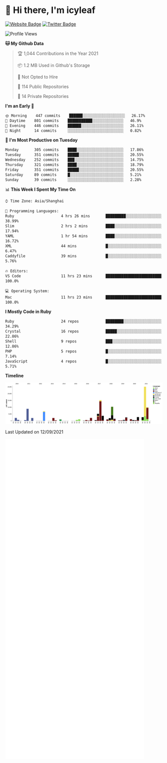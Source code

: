 # 👋 Hi there, I'm icyleaf

[![Website Badge](https://img.shields.io/badge/-icyleaf.com-444444?style=flat&logo=Google-Chrome&logoColor=f2f2f2&link=https://icyleaf.com)](https://icyleaf.com)
[![Twitter Badge](https://img.shields.io/badge/-@icyleaf-1da1f2?style=flat&labelColor=1ca0f1&logo=twitter&logoColor=white&link=https://twitter.com/icyleaf)](https://twitter.com/icyleaf)

<!--START_SECTION:waka-->
![Profile Views](http://img.shields.io/badge/Profile%20Views-28-blue)

**🐱 My Github Data** 

> 🏆 1,044 Contributions in the Year 2021
 > 
> 📦 1.2 MB Used in Github's Storage 
 > 
> 🚫 Not Opted to Hire
 > 
> 📜 114 Public Repositories 
 > 
> 🔑 14 Private Repositories  
 > 
**I'm an Early 🐤** 

```text
🌞 Morning    447 commits    ██████░░░░░░░░░░░░░░░░░░░   26.17% 
🌆 Daytime    801 commits    ███████████░░░░░░░░░░░░░░   46.9% 
🌃 Evening    446 commits    ██████░░░░░░░░░░░░░░░░░░░   26.11% 
🌙 Night      14 commits     ░░░░░░░░░░░░░░░░░░░░░░░░░   0.82%

```
📅 **I'm Most Productive on Tuesday** 

```text
Monday       305 commits    ████░░░░░░░░░░░░░░░░░░░░░   17.86% 
Tuesday      351 commits    █████░░░░░░░░░░░░░░░░░░░░   20.55% 
Wednesday    252 commits    ███░░░░░░░░░░░░░░░░░░░░░░   14.75% 
Thursday     321 commits    ████░░░░░░░░░░░░░░░░░░░░░   18.79% 
Friday       351 commits    █████░░░░░░░░░░░░░░░░░░░░   20.55% 
Saturday     89 commits     █░░░░░░░░░░░░░░░░░░░░░░░░   5.21% 
Sunday       39 commits     ░░░░░░░░░░░░░░░░░░░░░░░░░   2.28%

```


📊 **This Week I Spent My Time On** 

```text
⌚︎ Time Zone: Asia/Shanghai

💬 Programming Languages: 
Ruby                     4 hrs 26 mins       █████████░░░░░░░░░░░░░░░░   38.99% 
Slim                     2 hrs 2 mins        ████░░░░░░░░░░░░░░░░░░░░░   17.94% 
YAML                     1 hr 54 mins        ████░░░░░░░░░░░░░░░░░░░░░   16.72% 
XML                      44 mins             █░░░░░░░░░░░░░░░░░░░░░░░░   6.47% 
Caddyfile                39 mins             █░░░░░░░░░░░░░░░░░░░░░░░░   5.76%

🔥 Editors: 
VS Code                  11 hrs 23 mins      █████████████████████████   100.0%

💻 Operating System: 
Mac                      11 hrs 23 mins      █████████████████████████   100.0%

```

**I Mostly Code in Ruby** 

```text
Ruby                     24 repos            ████████░░░░░░░░░░░░░░░░░   34.29% 
Crystal                  16 repos            █████░░░░░░░░░░░░░░░░░░░░   22.86% 
Shell                    9 repos             ███░░░░░░░░░░░░░░░░░░░░░░   12.86% 
PHP                      5 repos             █░░░░░░░░░░░░░░░░░░░░░░░░   7.14% 
JavaScript               4 repos             █░░░░░░░░░░░░░░░░░░░░░░░░   5.71%

```


**Timeline**

![Chart not found](https://raw.githubusercontent.com/icyleaf/icyleaf/main/charts/bar_graph.png) 


 Last Updated on 12/09/2021
<!--END_SECTION:waka-->

![Metrics](https://github.com/icyleaf/icyleaf/blob/main/github-metrics.svg)
